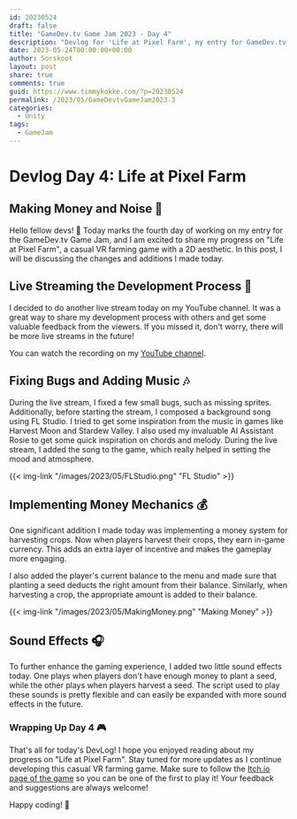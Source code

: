 ```yaml
---
id: 20230524
draft: false
title: "GameDev.tv Game Jam 2023 - Day 4"
description: "Devlog for 'Life at Pixel Farm', my entry for GameDev.tv Game Jam"
date: 2023-05-24T00:00:00+00:00
author: Sorskoot
layout: post
share: true
comments: true
guid: https://www.timmykokke.com/?p=20230524
permalink: /2023/05/GameDevtvGameJam2023-3
categories:
  - Unity  
tags:
  - GameJam
---
```

# Devlog Day 4: Life at Pixel Farm 
## Making Money and Noise 🙉



Hello fellow devs! 🌱 Today marks the fourth day of working on my entry for the GameDev&#x2024;tv Game Jam, and I am excited to share my progress on "Life at Pixel Farm", a casual VR farming game with a 2D aesthetic. In this post, I will be discussing the changes and additions I made today.

## Live Streaming the Development Process 🎥

I decided to do another live stream today on my YouTube channel. It was a great way to share my development process with others and get some valuable feedback from the viewers. If you missed it, don't worry, there will be more live streams in the future!

You can watch the recording on my [YouTube channel](https://www.youtube.com/watch?v=pUVpJYrrxK8).

## Fixing Bugs and Adding Music 🎶

During the live stream, I fixed a few small bugs, such as missing sprites. Additionally, before starting the stream, I composed a background song using FL Studio. I tried to get some inspiration from the music in games like Harvest Moon and Stardew Valley. I also used my invaluable AI Assistant Rosie to get some quick inspiration on chords and melody. During the live stream, I added the song to the game, which really helped in setting the mood and atmosphere.

{{< img-link "/images/2023/05/FLStudio.png" "FL Studio" >}}

## Implementing Money Mechanics 💰

One significant addition I made today was implementing a money system for harvesting crops. Now when players harvest their crops, they earn in-game currency. This adds an extra layer of incentive and makes the gameplay more engaging.

I also added the player's current balance to the menu and made sure that planting a seed deducts the right amount from their balance. Similarly, when harvesting a crop, the appropriate amount is added to their balance.

{{< img-link "/images/2023/05/MakingMoney.png" "Making Money" >}}

## Sound Effects 🎧

To further enhance the gaming experience, I added two little sound effects today. One plays when players don't have enough money to plant a seed, while the other plays when players harvest a seed. The script used to play these sounds is pretty flexible and can easily be expanded with more sound effects in the future.

### Wrapping Up Day 4 🎮

That's all for today's DevLog! I hope you enjoyed reading about my progress on "Life at Pixel Farm". Stay tuned for more updates as I continue developing this casual VR farming game. Make sure to follow the [Itch.io page of the game](https://sorskoot.itch.io/life-at-pixel-farm) so you can be one of the first to play it! Your feedback and suggestions are always welcome! 

Happy coding! 🚀
